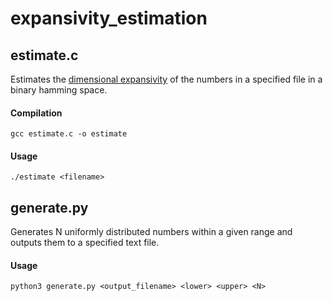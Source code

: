 # expansivity_estimation

## estimate.c

Estimates the [dimensional expansivity](https://people.csail.mit.edu/karger/Papers/neighbor.pdf) of the numbers in a specified file in a binary hamming space.

#### Compilation
`gcc estimate.c -o estimate`

#### Usage
`./estimate <filename>`


## generate.py

Generates N uniformly distributed numbers within a given range and outputs them to a specified text file.

#### Usage
`python3 generate.py <output_filename> <lower> <upper> <N>`

